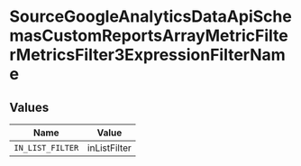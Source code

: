 # SourceGoogleAnalyticsDataApiSchemasCustomReportsArrayMetricFilterMetricsFilter3ExpressionFilterName


## Values

| Name             | Value            |
| ---------------- | ---------------- |
| `IN_LIST_FILTER` | inListFilter     |